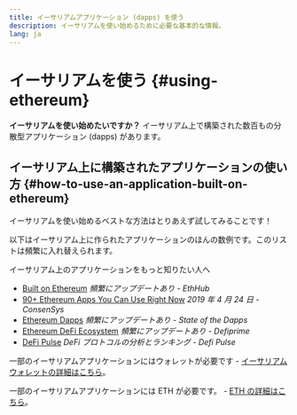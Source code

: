 ```yaml
---
title: イーサリアムアプリケーション (dapps) を使う
description: イーサリアムを使い始めるために必要な基本的な情報。
lang: ja
---
```


# イーサリアムを使う {#using-ethereum}

<div class="featured">

**イーサリアムを使い始めたいですか？** イーサリアム上で構築された数百もの分散型アプリケーション (dapps) があります。

</div>

## イーサリアム上に構築されたアプリケーションの使い方 {#how-to-use-an-application-built-on-ethereum}

イーサリアムを使い始めるベストな方法はとりあえず試してみることです！

以下はイーサリアム上に作られたアプリケーションのほんの数例です。このリストは頻繁に入れ替えられます。

<RandomAppList />

イーサリアム上のアプリケーションをもっと知りたい人へ

- [Built on Ethereum](https://docs.ethhub.io/built-on-ethereum/built-on-ethereum/) _頻繁にアップデートあり - EthHub_
- [90+ Ethereum Apps You Can Use Right Now](https://media.consensys.net/40-ethereum-apps-you-can-use-right-now-d643333769f7) _2019 年 4 月 24 日 - ConsenSys_
- [Ethereum Dapps](https://www.stateofthedapps.com/rankings/platform/ethereum) _頻繁にアップデートあり - State of the Dapps_
- [Ethereum DeFi Ecosystem](https://defiprime.com/ethereum) _頻繁にアップデートあり - Defiprime_
- [DeFi Pulse](https://defipulse.com/) _DeFi プロトコルの分析とランキング - Defi Pulse_

一部のイーサリアムアプリケーションにはウォレットが必要です - [イーサリアムウォレットの詳細はこちら](/ja/wallets/)。

一部のイーサリアムアプリケーションには ETH が必要です。 - [ETH の詳細はこちら](/ja/eth/)。
